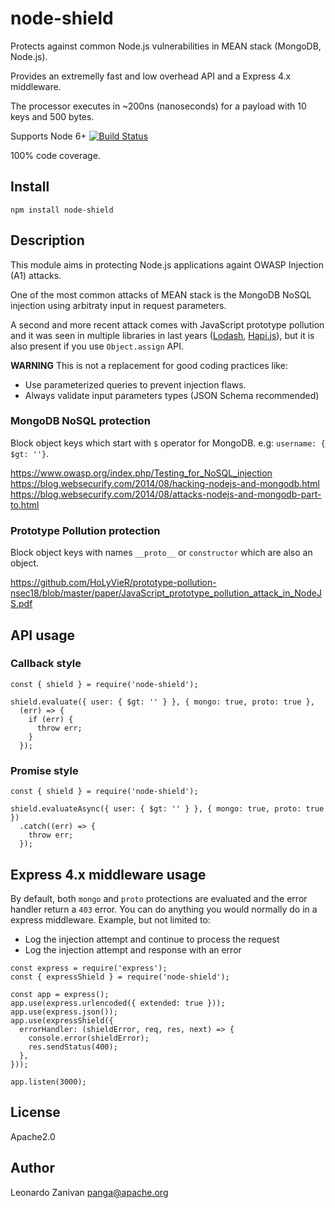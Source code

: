 # node-shield

Protects against common Node.js vulnerabilities in MEAN stack (MongoDB, Node.js).

Provides an extremelly fast and low overhead API and a Express 4.x middleware.

The processor executes in ~200ns (nanoseconds) for a payload with 10 keys and 500 bytes.

Supports Node 6+ [![Build Status](https://travis-ci.com/panga/node-shield.svg?branch=master)](https://travis-ci.com/panga/node-shield)

100% code coverage.

## Install

`npm install node-shield`

## Description

This module aims in protecting Node.js applications againt OWASP Injection (A1) attacks.

One of the most common attacks of MEAN stack is the MongoDB NoSQL injection using arbitraty input in request parameters.

A second and more recent attack comes with JavaScript prototype pollution and it was seen in multiple libraries in last years ([Lodash](https://snyk.io/vuln/SNYK-JS-LODASH-450202), [Hapi.js](https://github.com/hapijs/hapi/issues/3916)), but it is also present if you use `Object.assign` API.

**WARNING** This is not a replacement for good coding practices like:
* Use parameterized queries to prevent injection flaws.
* Always validate input parameters types (JSON Schema recommended)

### MongoDB NoSQL protection

Block object keys which start with `$` operator for MongoDB. e.g: `username: { $gt: ''}`.

https://www.owasp.org/index.php/Testing_for_NoSQL_injection
https://blog.websecurify.com/2014/08/hacking-nodejs-and-mongodb.html
https://blog.websecurify.com/2014/08/attacks-nodejs-and-mongodb-part-to.html

### Prototype Pollution protection

Block object keys with names `__proto__` or `constructor` which are also an object.

https://github.com/HoLyVieR/prototype-pollution-nsec18/blob/master/paper/JavaScript_prototype_pollution_attack_in_NodeJS.pdf

## API usage

### Callback style

```
const { shield } = require('node-shield');

shield.evaluate({ user: { $gt: '' } }, { mongo: true, proto: true },
  (err) => {
    if (err) {
      throw err;
    }
  });
```

### Promise style

```
const { shield } = require('node-shield');

shield.evaluateAsync({ user: { $gt: '' } }, { mongo: true, proto: true })
  .catch((err) => {
    throw err;
  });
```

## Express 4.x middleware usage

By default, both `mongo` and `proto` protections are evaluated and the error handler return a `403` error.
You can do anything you would normally do in a express middleware.
Example, but not limited to:
- Log the injection attempt and continue to process the request
- Log the injection attempt and response with an error

```
const express = require('express');
const { expressShield } = require('node-shield');

const app = express();
app.use(express.urlencoded({ extended: true }));
app.use(express.json());
app.use(expressShield({
  errorHandler: (shieldError, req, res, next) => {
    console.error(shieldError);
    res.sendStatus(400);
  },
}));

app.listen(3000);
```

## License

Apache2.0

## Author

Leonardo Zanivan <panga@apache.org>
